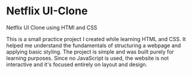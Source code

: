 # Netflix UI-Clone
Netflix UI Clone using HTMl and CSS

This is a small practice project I created while learning HTML and CSS.
It helped me understand the fundamentals of structuring a webpage and applying basic styling.
The project is simple and was built purely for learning purposes. 
Since no JavaScript is used, the website is not interactive and it's focused entirely on layout and design.
